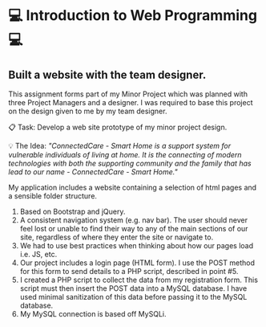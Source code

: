 # :computer: Introduction to Web Programming :computer:

## Built a website with the team designer.

This assignment forms part of my Minor Project which was planned with three Project Managers and a designer.
I was required to base this project on the design given to me by my team designer.

:clipboard: Task: Develop a web site prototype of my minor project design.

:bulb: The Idea: *"ConnectedCare - Smart Home is a support system for vulnerable individuals of living at home. It is the connecting of modern technologies with both the supporting community and the family that has lead to our name - ConnectedCare - Smart Home."*

My application includes a website containing a selection of html pages and a
sensible folder structure. 

1. Based on Bootstrap and jQuery.
2. A consistent navigation system (e.g. nav bar). The user should never feel lost or unable to find their way to any of the main sections of our site, regardless of where they enter the site or navigate to.
3. We had to use best practices when thinking about how our pages load i.e. JS, etc.
4. Our project includes a login page (HTML form). I use the POST method for this form to send details to a PHP script, described in point #5.
5. I created a PHP script to collect the data from my registration form. This script must then insert the POST data into a MySQL database. I have used minimal sanitization of this data before passing it to the MySQL database.
6. My MySQL connection is based off MySQLi.
